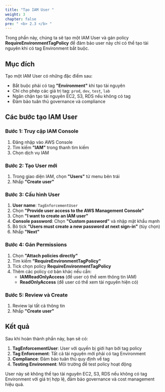 ```yaml
---
title: "Tạo IAM User "
weight: 3
chapter: false
pre: " <b> 2.3 </b> "
---
```


Trong phần này, chúng ta sẽ tạo một IAM User và gán policy **RequireEnvironmentTagPolicy** để đảm bảo user này chỉ có thể tạo tài nguyên khi có tag Environment bắt buộc.

## Mục đích

Tạo một IAM User có những đặc điểm sau:

- Bắt buộc phải có tag **"Environment"** khi tạo tài nguyên
- Chỉ cho phép các giá trị tag: `prod`, `dev`, `test`, `lab`
- Ngăn chặn tạo tài nguyên EC2, S3, RDS nếu không có tag
- Đảm bảo tuân thủ governance và compliance

## Các bước tạo IAM User

### Bước 1: Truy cập IAM Console

1. Đăng nhập vào AWS Console
2. Tìm kiếm **"IAM"** trong thanh tìm kiếm
3. Chọn dịch vụ IAM

### Bước 2: Tạo User mới

1. Trong giao diện IAM, chọn **"Users"** từ menu bên trái
2. Nhấp **"Create user"**

### Bước 3: Cấu hình User

1. **User name**: `TagEnforcementUser`
2. Chọn **"Provide user access to the AWS Management Console"**
3. Chọn **"I want to create an IAM user"**
4. **Console password**: Chọn **"Custom password"** và nhập mật khẩu mạnh
5. Bỏ tick **"Users must create a new password at next sign-in"** (tùy chọn)
6. Nhấp **"Next"**

### Bước 4: Gán Permissions

1. Chọn **"Attach policies directly"**
2. Tìm kiếm **"RequireEnvironmentTagPolicy"**
3. Tick chọn policy **RequireEnvironmentTagPolicy**
4. Thêm các policy cơ bản khác nếu cần:
   - **IAMReadOnlyAccess** (để user có thể xem thông tin IAM)
   - **ReadOnlyAccess** (để user có thể xem tài nguyên hiện có)

### Bước 5: Review và Create

1. Review lại tất cả thông tin
2. Nhấp **"Create user"**

## Kết quả

Sau khi hoàn thành phần này, bạn sẽ có:

1. **TagEnforcementUser**: User với quyền bị giới hạn bởi tag policy
2. **Tag Enforcement**: Tất cả tài nguyên mới phải có tag Environment
3. **Compliance**: Đảm bảo tuân thủ quy định về tag
4. **Testing Environment**: Môi trường để test policy hoạt động

User này sẽ không thể tạo tài nguyên EC2, S3, RDS nếu không có tag Environment với giá trị hợp lệ, đảm bảo governance và cost management hiệu quả.
